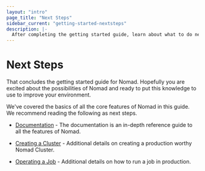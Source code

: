 ```yaml
---
layout: "intro"
page_title: "Next Steps"
sidebar_current: "getting-started-nextsteps"
description: |-
  After completing the getting started guide, learn about what to do next with Nomad.
---
```


# Next Steps

That concludes the getting started guide for Nomad. Hopefully you are
excited about the possibilities of Nomad and ready to put this knowledge
to use to improve your environment.

We've covered the basics of all the core features of Nomad in this guide.
We recommend reading the following as next steps.

  * [Documentation](/docs/index.html) - The documentation is an in-depth
    reference guide to all the features of Nomad.

  * [Creating a Cluster](/docs/cluster/bootstrapping.html) - Additional details on
    creating a production worthy Nomad Cluster.

  * [Operating a Job](/docs/operating-a-job/index.html) - Additional details on how to
    run a job in production.


